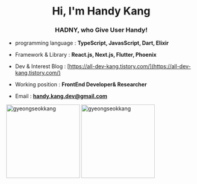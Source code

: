 <h1 align="center">Hi, I'm Handy Kang</h1>
<h3 align="center">HADNY, who Give User Handy!</h3>


- programming language : **TypeScript, JavasScript, Dart, Elixir**

- Framework & Library : **React.js, Next.js, Flutter, Phoenix**

- Dev & Interest Blog : [https://all-dev-kang.tistory.com/](https://all-dev-kang.tistory.com/)

- Working position : **FrontEnd Developer& Researcher**

- Email : **handy.kang.dev@gmail.com**

<div style="display=flex;justify-content=center">
  <img align="center" height="195px" src="https://github-readme-stats.vercel.app/api?username=gyeongseokkang&show_icons=true&locale=en" alt="gyeongseokkang" />
  <img align="center" height="195px" src="https://github-readme-stats.vercel.app/api/top-langs/?username=gyeongseokkang&layout=compact" alt="gyeongseokkang" />
</div>
